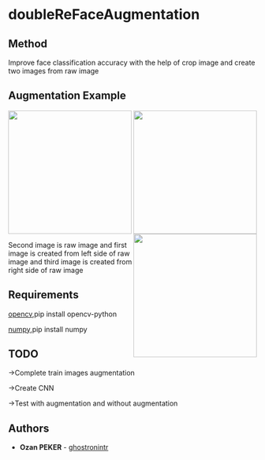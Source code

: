 # doubleReFaceAugmentation

## Method
  Improve face classification accuracy with the help of crop image and create two images from raw image
  
## Augmentation Example
<p align="center">
<img align="center" src="https://github.com/ghostronintr/doubleReFaceAugmentation/blob/main/figures/face_0.png" width="250" height="250"><img align="left" src="https://github.com/ghostronintr/doubleReFaceAugmentation/blob/main/figures/face_0_left.png" width="250" height="250"><img align="right" src="https://github.com/ghostronintr/doubleReFaceAugmentation/blob/main/figures/face_0_right.png" width="250" height="250">


Second image is raw image and first image is created from left side of raw image and third image is created from right side of raw image

## Requirements

[opencv](https://github.com/opencv/opencv),pip install opencv-python

[numpy](https://github.com/numpy/numpy),pip install numpy

## TODO
→Complete train images augmentation

→Create CNN 

→Test with augmentation and without augmentation

## Authors
* **Ozan PEKER** - [ghostronintr](https://github.com/ghostronintr)
